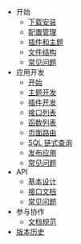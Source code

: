 - 开始
  - [下载安装](books/start-05-install)
  - [配置管理](books/start-10-option)
  - [插件和主题](books/start-15-apps)
  - [文件结构](books/start-20-structures)
  - [常见问题](books/start-25-faq)
- 应用开发
  - [开始](books/dev-05-start)
  - [主题开发](books/dev-10-theme)
  - [插件开发](books/dev-15-plugin)
  - [接口列表](books/dev-20-interfaces)
  - [函数列表](books/dev-25-functions)
  - [页面路由](books/dev-30-route)
  - [SQL 链式查询](books/dev-35-chainquery)
  - [发布应用](books/dev-40-publish)
  - [常见问题](books/dev-45-faq)
- API
  - [基本设计](books/api-05-design)
  - [接口文档](books/api-10-mods)
  <!-- - [通用模板](books/api-15-common-template) -->
  - [常见问题](books/api-20-faq)
- 参与协作
  - [文档规范](books/guide-docs)
- [版本历史](books/feat-history)
